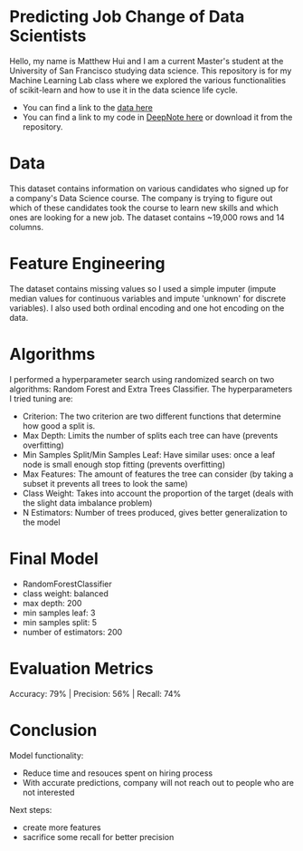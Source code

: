 # Predicting Job Change of Data Scientists

Hello, my name is Matthew Hui and I am a current Master's student at the University of San Francisco studying data science. This repository is for my Machine Learning Lab class where we explored the various functionalities of scikit-learn and how to use it in the data science life cycle.

- You can find a link to the [data here](https://www.kaggle.com/arashnic/hr-analytics-job-change-of-data-scientists)
- You can find a link to my code in [DeepNote here](https://deepnote.com/project/3d577cd0-4e74-4b55-beaf-ba4ec1241d48#%2Fnotebook.ipynb) or download it from the repository.

# Data
This dataset contains information on various candidates who signed up for a company's Data Science course. The  company is trying to figure out which of these candidates took the course to learn new skills and which ones are looking for a new job. The dataset contains ~19,000 rows and 14 columns.

# Feature Engineering
The dataset contains missing values so I used a simple imputer (impute median values for continuous variables and impute 'unknown' for discrete variables). I also used both ordinal encoding and one hot encoding on the data.

# Algorithms
I performed a hyperparameter search using randomized search on two algorithms: Random Forest and Extra Trees Classifier. The hyperparameters I tried tuning are:
- Criterion: The two criterion are two different functions that determine how good a split is.
- Max Depth: Limits the number of splits each tree can have (prevents overfitting)
- Min Samples Split/Min Samples Leaf: Have similar uses: once a leaf node is small enough stop fitting (prevents overfitting)
- Max Features: The amount of features the tree can consider (by taking a subset it prevents all trees to look the same)
- Class Weight: Takes into account the proportion of the target (deals with the slight data imbalance problem)
- N Estimators: Number of trees produced, gives better generalization to the model

# Final Model
- RandomForestClassifier
- class weight: balanced
- max depth: 200
- min samples leaf: 3
- min samples split: 5
- number of estimators: 200

# Evaluation Metrics
Accuracy: 79% | Precision: 56% | Recall: 74%

# Conclusion
Model functionality:
- Reduce time and resouces spent on hiring process
- With accurate predictions, company will not reach out to people who are not interested

Next steps:
- create more features
- sacrifice some recall for better precision





